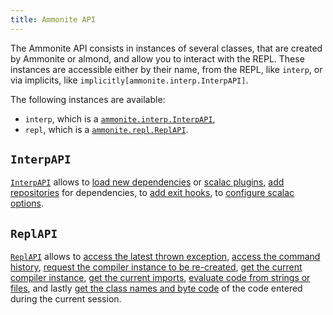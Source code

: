 ```yaml
---
title: Ammonite API
---
```


The Ammonite API consists in instances of several classes, that are created
by Ammonite or almond, and allow you to interact with the REPL. These instances
are accessible either by their name, from the REPL, like `interp`,
or via implicits, like `implicitly[ammonite.interp.InterpAPI]`.

The following instances are available:
- `interp`, which is a [`ammonite.interp.InterpAPI`](#interpapi),
- `repl`, which is a [`ammonite.repl.ReplAPI`](#replapi).

## `InterpAPI`

[`InterpAPI`](foo) allows to [load new dependencies](foo) or [scalac plugins](foo),
[add repositories](foo) for dependencies, to [add exit hooks](foo), to
[configure scalac options](foo).

## `ReplAPI`

[`ReplAPI`](foo) allows to [access the latest thrown exception](foo),
[access the command history](foo),
[request the compiler instance to be re-created](foo),
[get the current compiler instance](foo),
[get the current imports](foo),
[evaluate code from strings or files](foo), and lastly
[get the class names and byte code](foo) of the code entered during the current
session.


